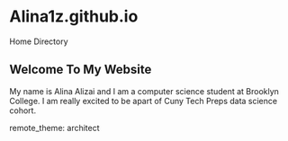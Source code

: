 # Alina1z.github.io
Home Directory

## Welcome To My Website
My name is Alina Alizai and I am a computer science student at Brooklyn College. I am really excited to be apart of Cuny Tech Preps data science cohort.

remote_theme: architect



